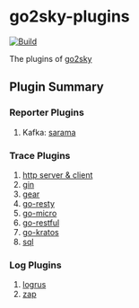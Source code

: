 # go2sky-plugins

[![Build](https://github.com/SkyAPM/go2sky-plugins/workflows/Build/badge.svg?branch=master)](https://github.com/SkyAPM/go2sky-plugins/actions?query=branch%3Amaster+event%3Apush+workflow%3ABuild)

The plugins of [go2sky](https://github.com/SkyAPM/go2sky)

## Plugin Summary

### Reporter Plugins

1. Kafka: [sarama](sarama/README.md)

### Trace Plugins

1. [http server & client](http/README.md)
1. [gin](gin/README.md)
1. [gear](gear/README.md)
1. [go-resty](resty/README.md)
1. [go-micro](micro/README.md)
1. [go-restful](go-restful/README.md)
1. [go-kratos](kratos/README.md)
1. [sql](sql/README.md)

### Log Plugins

1. [logrus](logrus/README.md)
1. [zap](zap/README.md)
